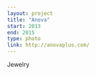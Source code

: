 ```yaml
---
layout: project
title: "Anova"
start: 2013
end: 2015
type: photo
link: http://anovaplus.com/
---
```

Jewelry
